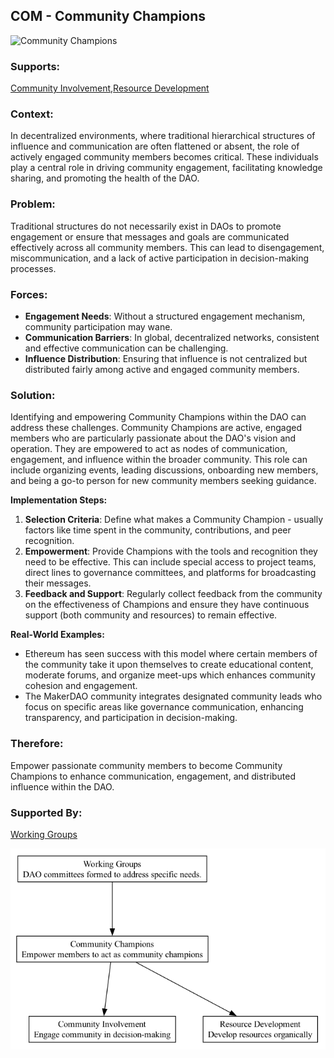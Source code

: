 ## COM - Community Champions

![Community Champions](./output/illustration/community_champions_illustration_v3.png)

### Supports:
[Community Involvement](./community_involvement.html),[Resource Development](./resource_development.html)

### Context:
In decentralized environments, where traditional hierarchical structures of influence and communication are often flattened or absent, the role of actively engaged community members becomes critical. These individuals play a central role in driving community engagement, facilitating knowledge sharing, and promoting the health of the DAO.

### Problem:
Traditional structures do not necessarily exist in DAOs to promote engagement or ensure that messages and goals are communicated effectively across all community members. This can lead to disengagement, miscommunication, and a lack of active participation in decision-making processes.

### Forces:
- **Engagement Needs**: Without a structured engagement mechanism, community participation may wane.
- **Communication Barriers**: In global, decentralized networks, consistent and effective communication can be challenging.
- **Influence Distribution**: Ensuring that influence is not centralized but distributed fairly among active and engaged community members.

### Solution:
Identifying and empowering Community Champions within the DAO can address these challenges. Community Champions are active, engaged members who are particularly passionate about the DAO's vision and operation. They are empowered to act as nodes of communication, engagement, and influence within the broader community. This role can include organizing events, leading discussions, onboarding new members, and being a go-to person for new community members seeking guidance.

**Implementation Steps:**
1. **Selection Criteria**: Define what makes a Community Champion - usually factors like time spent in the community, contributions, and peer recognition.
2. **Empowerment**: Provide Champions with the tools and recognition they need to be effective. This can include special access to project teams, direct lines to governance committees, and platforms for broadcasting their messages.
3. **Feedback and Support**: Regularly collect feedback from the community on the effectiveness of Champions and ensure they have continuous support (both community and resources) to remain effective.

**Real-World Examples:**
- Ethereum has seen success with this model where certain members of the community take it upon themselves to create educational content, moderate forums, and organize meet-ups which enhances community cohesion and engagement.
- The MakerDAO community integrates designated community leads who focus on specific areas like governance communication, enhancing transparency, and participation in decision-making.

### Therefore:
Empower passionate community members to become Community Champions to enhance communication, engagement, and distributed influence within the DAO.

### Supported By:
[Working Groups](./working_groups.html)

![Community Champions](./output/community_champions_specific_graph_v3.png)